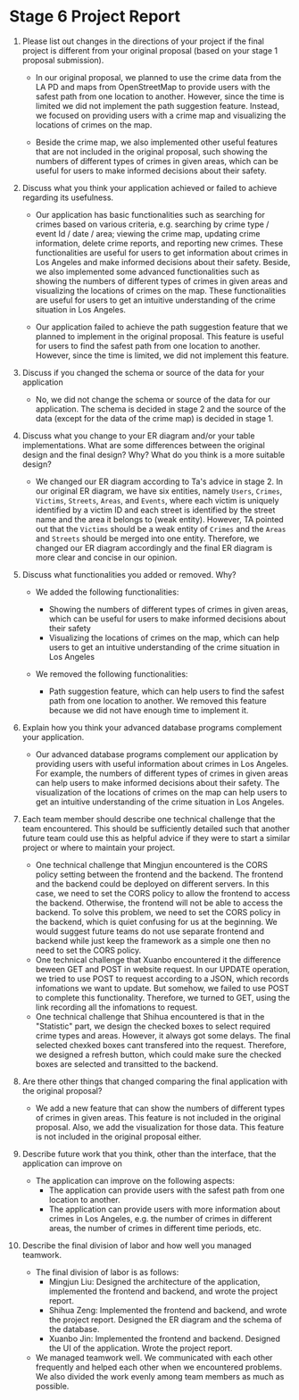 # Stage 6 Project Report

1. Please list out changes in the directions of your project if the final
   project is different from your original proposal (based on your stage 1
   proposal submission).

    - In our original proposal, we planned to use the crime data from the LA PD
      and maps from OpenStreetMap to provide users with the safest path from one
      location to another. However, since the time is limited we did not
      implement the path suggestion feature. Instead, we focused on providing
      users with a crime map and visualizing the locations of crimes on the map.

    - Beside the crime map, we also implemented other useful features that are
      not included in the original proposal, such showing the numbers of
      different types of crimes in given areas, which can be useful for users
      to make informed decisions about their safety.

2. Discuss what you think your application achieved or failed to achieve
   regarding its usefulness.

    - Our application has basic functionalities such as searching for crimes
      based on various criteria, e.g. searching by crime type / event Id / date
      / area; viewing the crime map, updating crime information, delete crime
      reports, and reporting new crimes. These functionalities are useful for
      users to get information about crimes in Los Angeles and make informed
      decisions about their safety. Beside, we also implemented some advanced
      functionalities such as showing the numbers of different types of crimes
      in given areas and visualizing the locations of crimes on the map. These
      functionalities are useful for users to get an intuitive understanding of
      the crime situation in Los Angeles.

    - Our application failed to achieve the path suggestion feature
      that we planned to implement in the original proposal. This feature is
      useful for users to find the safest path from one location to another.
      However, since the time is limited, we did not implement this feature.

3. Discuss if you changed the schema or source of the data for your application

    - No, we did not change the schema or source of the data for our
      application. The schema is decided in stage 2 and the source of the data
      (except for the data of the crime map) is decided in stage 1.

4. Discuss what you change to your ER diagram and/or your table
   implementations. What are some differences between the original design and
   the final design? Why? What do you think is a more suitable design? 

    - We changed our ER diagram according to Ta's advice in stage 2. In our
      original ER diagram, we have six entities, namely `Users`, `Crimes`,
      `Victims`, `Streets`, `Areas`, and `Events`, where each victim is
      uniquely identified by a victim ID and each street is identified by the
      street name and the area it belongs to (weak entity). However, TA pointed
      out that the `Victims` should be a weak entity of `Crimes` and the
      `Areas` and `Streets` should be merged into one entity. Therefore, we
      changed our ER diagram accordingly and the final ER diagram is more clear
      and concise in our opinion.

5. Discuss what functionalities you added or removed. Why?

    - We added the following functionalities:
        - Showing the numbers of different types of crimes in given areas, which
          can be useful for users to make informed decisions about their safety
        - Visualizing the locations of crimes on the map, which can help users
          to get an intuitive understanding of the crime situation in Los Angeles

    - We removed the following functionalities:
        - Path suggestion feature, which can help users to find the safest path
          from one location to another. We removed this feature because we did
          not have enough time to implement it.

6. Explain how you think your advanced database programs complement your
   application.
      - Our advanced database programs complement our application by providing
         users with useful information about crimes in Los Angeles. For example,
         the numbers of different types of crimes in given areas can help users to
         make informed decisions about their safety. The visualization of the
         locations of crimes on the map can help users to get an intuitive
         understanding of the crime situation in Los Angeles.
7. Each team member should describe one technical challenge that the team
   encountered.  This should be sufficiently detailed such that another future
   team could use this as helpful advice if they were to start a similar
   project or where to maintain your project.
      - One technical challenge that Mingjun encountered is the CORS policy setting
         between the frontend and the backend. The frontend and the backend could be
         deployed on different servers. In this case, we need to set the CORS policy to
         allow the frontend to access the backend. Otherwise, the frontend will not be
         able to access the backend. To solve this problem, we need to set the CORS
         policy in the backend, which is quiet confusing for us at the beginning. We
         would suggest future teams do not use separate frontend and backend while just
         keep the framework as a simple one then no need to set the CORS policy.
      - One technical challenge that Xuanbo encountered it the difference beween GET and POST in website request. In our UPDATE operation, we tried to use POST to request according to a JSON, which records infomations we want to update. But somehow, we failed to use POST to complete this functionality. Therefore, we turned to GET, using the link recording all the infomations to request.
      - One technical challenge that Shihua encountered is that in the "Statistic" part, we design the checked boxes to select required crime types and areas. However, it always got some delays. The final selected chexked boxes cant transfered into the request. Therefore, we designed a refresh button, which could make sure the checked boxes are selected and transitted to the backend.
8. Are there other things that changed comparing the final application with the
   original proposal?
   - We add a new feature that can show the numbers of different types of crimes in
     given areas. This feature is not included in the original proposal. Also, we
     add the visualization for those data. This feature is not included in the original
     proposal either.
9. Describe future work that you think, other than the interface, that the
   application can improve on
   - The application can improve on the following aspects:
     - The application can provide users with the safest path from one location to
       another.
     - The application can provide users with more information about crimes in Los
       Angeles, e.g. the number of crimes in different areas, the number of crimes
       in different time periods, etc.
10. Describe the final division of labor and how well you managed teamwork.
    - The final division of labor is as follows:
      - Mingjun Liu: Designed the architecture of the application, implemented the
        frontend and backend, and wrote the project report.
      - Shihua Zeng: Implemented the frontend and backend, and wrote the project
        report. Designed the ER diagram and the schema of the database.
      - Xuanbo Jin: Implemented the frontend and backend. Designed the UI of the
        application. Wrote the project report.
    - We managed teamwork well. We communicated with each other frequently and
      helped each other when we encountered problems. We also divided the work
      evenly among team members as much as possible.
